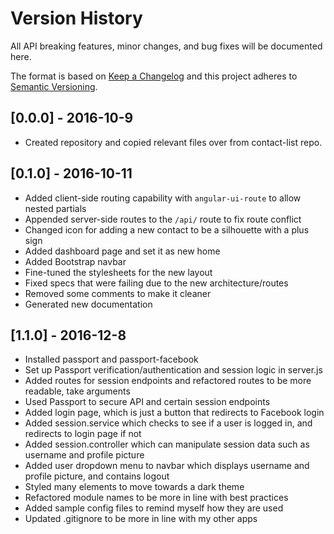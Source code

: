 # Version History
All API breaking features, minor changes, and bug fixes will be documented here.

The format is based on [Keep a Changelog](http://keepachangelog.com/) 
and this project adheres to [Semantic Versioning](http://semver.org/).

## [0.0.0] - 2016-10-9
- Created repository and copied relevant files over from contact-list repo.

## [0.1.0] - 2016-10-11
- Added client-side routing capability with `angular-ui-route` to allow nested partials
- Appended server-side routes to the `/api/` route to fix route conflict
- Changed icon for adding a new contact to be a silhouette with a plus sign
- Added dashboard page and set it as new home
- Added Bootstrap navbar
- Fine-tuned the stylesheets for the new layout
- Fixed specs that were failing due to the new architecture/routes
- Removed some comments to make it cleaner
- Generated new documentation

## [1.1.0] - 2016-12-8
- Installed passport and passport-facebook
- Set up Passport verification/authentication and session logic in server.js
- Added routes for session endpoints and refactored routes to be more readable, take arguments
- Used Passport to secure API and certain session endpoints
- Added login page, which is just a button that redirects to Facebook login
- Added session.service which checks to see if a user is logged in, and redirects to login page if not
- Added session.controller which can manipulate session data such as username and profile picture
- Added user dropdown menu to navbar which displays username and profile picture, and contains logout
- Styled many elements to move towards a dark theme
- Refactored module names to be more in line with best practices
- Added sample config files to remind myself how they are used
- Updated .gitignore to be more in line with my other apps
